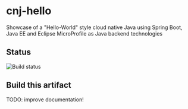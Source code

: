 # cnj-hello

Showcase of a "Hello-World" style cloud native Java using Spring Boot, Java EE and Eclipse MicroProfile as Java backend technologies

## Status
![Build status](https://drone.at.automotive.msg.team/api/badges/cloudtrain/cnj-hello/status.svg)

## Build this artifact 

TODO: improve documentation!
